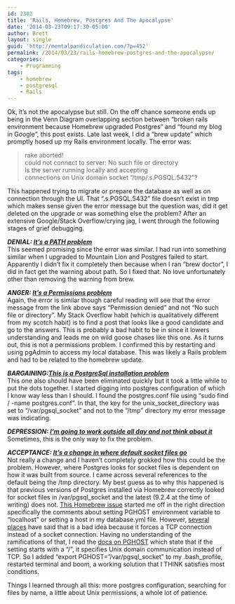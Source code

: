 ```yaml
---
id: 2302
title: 'Rails, Homebrew, Postgres And The Apocalypse'
date: '2014-03-23T09:17:30-05:00'
author: Brett
layout: single
guid: 'http://mentalpandiculation.com/?p=452'
permalink: /2014/03/23/rails-homebrew-postgres-and-the-apocalypse/
categories:
    - Programming
tags:
    - homebrew
    - postgresql
    - Rails
---
```


Ok, it’s not the apocalypse but still. On the off chance someone ends up being in the Venn Diagram overlapping section between “broken rails environment because Homebrew upgraded Postgres” and “found my blog in Google”, this post exists. Late last week, I did a “brew update” which promptly hosed up my Rails environment locally. The error was:

> rake aborted!  
> could not connect to server: No such file or directory  
>  Is the server running locally and accepting  
>  connections on Unix domain socket “/tmp/.s.PGSQL.5432”?

This happened trying to migrate or prepare the database as well as on connection through the UI. That “.s.PGSQL.5432” file doesn’t exist in tmp which makes sense given the error message but the question was, did it get deleted on the upgrade or was something else the problem? After an extensive Google/Stack Overflow/crying jag, I went through the following stages of grief debugging.

***DENIAL: [It’s a PATH problem](http://stackoverflow.com/questions/6770649/repairing-postgresql-after-upgrading-to-osx-10-7-lion/11678981#comment8036510_6770734)***  
This seemed promising since the error was similar. I had run into something similar when I upgraded to Mountain Lion and Postgres failed to start. Apparently I didn’t fix it completely then because when I ran “brew doctor”, I did in fact get the warning about path. So I fixed that. No love unfortunately other than removing the warning from brew.

***ANGER: [It’s a Permissions problem](http://stackoverflow.com/questions/8465508/can-not-connect-to-local-postgresql)***  
Again, the error is similar though careful reading will see that the error message from the link above says “Permission denied” and not “No such file or directory”. My Stack Overflow habit (which is qualitatively different from my scotch habit) is to find a post that looks like a good candidate and go to the answers. This is probably a bad habit to be in since it lowers understanding and leads me on wild goose chases like this one. As it turns out, this is not a permissions problem. I confirmed this by restarting and using pgAdmin to access my local database. This was likely a Rails problem and had to be related to the homebrew update.

***BARGAINING:[This is a PostgreSql installation problem](http://www.postgresqlformac.com/server/howto_edit_postgresql_confi.html)***  
This one also should have been eliminated quickly but it took a little while to put the dots together. I started digging into postgres configuration of which I know way less than I should. I found the postgres.conf file using “sudo find / -name postgres.conf”. In that, the key for the unix\_socket\_directory was set to “/var/pgsql\_socket” and not to the “/tmp” directory my error message was indicating.

***DEPRESSION: [I’m going to work outside all day and not think about it](http://www.anexperimentinscotch.com/2014/03/not-enough-time-or-energy-in-the-day/)***  
Sometimes, this is the only way to fix the problem.

***ACCEPTANCE: [It’s a change in where default socket files go](http://www.postgresql.org/message-id/401084E5E73F4241A44F3C9E6FD79428265691A7@exch-01)***  
Not really a change and I haven’t completely grokked how this could be the problem. However, where Postgres looks for socket files is dependent on how it was built from source. I came across several references to the default being the /tmp directory. My best guess as to why this happened is that previous versions of Postgres installed via Homebrew correctly looked for socket files in /var/pgsql\_socket and the latest (9.2.4 at the time of writing) does not. [This Homebrew issue](https://github.com/Homebrew/homebrew/issues/14527) started me off in the right direction specifically the comments about setting PGHOST environment variable to “localhost” or setting a host in my database.yml file. However, [several places](http://stackoverflow.com/questions/6770649/repairing-postgresql-after-upgrading-to-osx-10-7-lion/11678981#comment8036510_6770734) have said that is a bad idea because it forces a TCP connection instead of a socket connection. Having no understanding of the ramifications of that, I read the [docs on PGHOST](http://www.postgresql.org/docs/9.2/static/libpq-envars.html) which state that if the setting starts with a “/”, it specifies Unix domain communication instead of TCP. So I added “export PGHOST=”/var/pgsql\_socket” to my .bash\_profile, restarted terminal and boom, a working solution that I THINK satisfies most conditions.

Things I learned through all this: more postgres configuration, searching for files by name, a little about Unix permissions, a whole lot of patience.